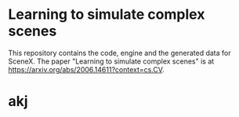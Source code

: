 # Learning to simulate complex scenes
This repository contains the code, engine and the generated data for SceneX. 
The paper "Learning to simulate complex scenes" is at https://arxiv.org/abs/2006.14611?context=cs.CV.
# akj
